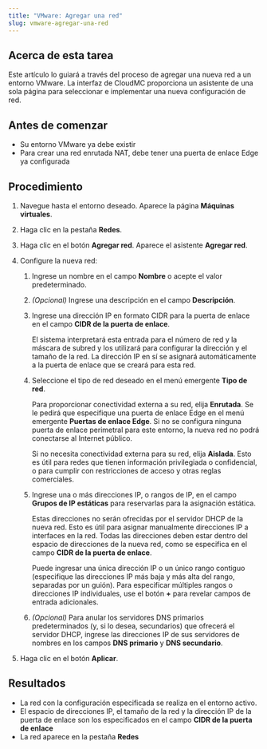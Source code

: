 ```yaml
---
title: "VMware: Agregar una red"
slug: vmware-agregar-una-red
---
```


## Acerca de esta tarea

Este artículo lo guiará a través del proceso de agregar una nueva red a un entorno VMware. La interfaz de CloudMC proporciona un asistente de una sola página para seleccionar e implementar una nueva configuración de red.

## Antes de comenzar

- Su entorno VMware ya debe existir
- Para crear una red enrutada NAT, debe tener una puerta de enlace Edge ya configurada

## Procedimiento

1. Navegue hasta el entorno deseado. Aparece la página **Máquinas virtuales**.

2. Haga clic en la pestaña **Redes**.

3. Haga clic en el botón **Agregar red**. Aparece el asistente **Agregar red**.

4. Configure la nueva red:

     1. Ingrese un nombre en el campo **Nombre** o acepte el valor predeterminado.

     2. *\(Opcional\)* Ingrese una descripción en el campo **Descripción**.

     3. Ingrese una dirección IP en formato CIDR para la puerta de enlace en el campo **CIDR de la puerta de enlace**.

         El sistema interpretará esta entrada para el número de red y la máscara de subred y los utilizará para configurar la dirección y el tamaño de la red. La dirección IP en sí se asignará automáticamente a la puerta de enlace que se creará para esta red.

     4. Seleccione el tipo de red deseado en el menú emergente **Tipo de red**.

         Para proporcionar conectividad externa a su red, elija **Enrutada**. Se le pedirá que especifique una puerta de enlace Edge en el menú emergente **Puertas de enlace Edge**. Si no se configura ninguna puerta de enlace perimetral para este entorno, la nueva red no podrá conectarse al Internet público.

         Si no necesita conectividad externa para su red, elija **Aislada**. Esto es útil para redes que tienen información privilegiada o confidencial, o para cumplir con restricciones de acceso y otras reglas comerciales.

    5. Ingrese una o más direcciones IP, o rangos de IP, en el campo **Grupos de IP estáticas** para reservarlas para la asignación estática.

         Estas direcciones no serán ofrecidas por el servidor DHCP de la nueva red. Esto es útil para asignar manualmente direcciones IP a interfaces en la red. Todas las direcciones deben estar dentro del espacio de direcciones de la nueva red, como se especifica en el campo **CIDR de la puerta de enlace**.

         Puede ingresar una única dirección IP o un único rango contiguo \(especifique las direcciones IP más baja y más alta del rango, separadas por un guión\). Para especificar múltiples rangos o direcciones IP individuales, use el botón **+** para revelar campos de entrada adicionales.

    6. *\(Opcional\)* Para anular los servidores DNS primarios predeterminados \(y, si lo desea, secundarios\) que ofrecerá el servidor DHCP, ingrese las direcciones IP de sus servidores de nombres en los campos **DNS primario** y **DNS secundario**.

5. Haga clic en el botón **Aplicar**.


## Resultados

- La red con la configuración especificada se realiza en el entorno activo.
- El espacio de direcciones IP, el tamaño de la red y la dirección IP de la puerta de enlace son los especificados en el campo **CIDR de la puerta de enlace**
- La red aparece en la pestaña **Redes**



